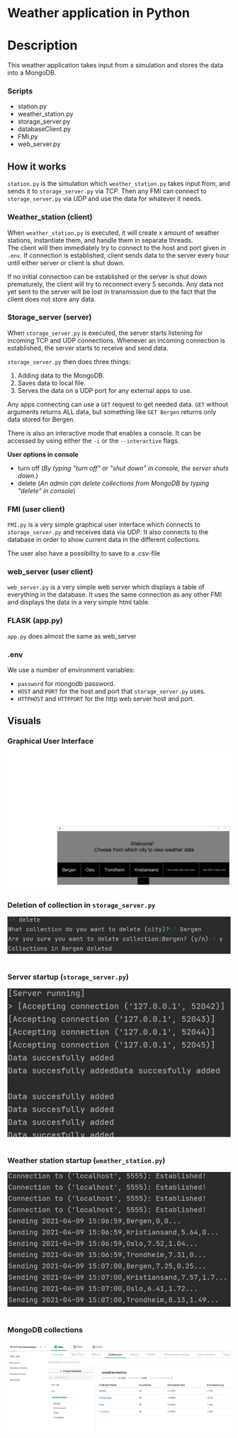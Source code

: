 # Weather application in Python

# Description
This weather application takes input from a simulation and stores the data into a MongoDB.

### Scripts

* station.py
* weather_station.py
* storage_server.py
* databaseClient.py
* FMI.py
* web_server.py

## How it works
`station.py` is the simulation which `weather_station.py` takes input from, and sends it to `storage_server.py` via *TCP*.
Then any FMI can connect to `storage_server.py` via *UDP* and use the data for whatever it needs.


### Weather_station (client)

When `weather_station.py` is executed, it will create x amount of weather stations, instantiate them, 
and handle them in separate threads. \
The client will then immediately try to connect to the host and port given in `.env`. If connection is established,
client sends data to the server every hour until either server or client is shut down.

If no initial connection can be established or the server is shut down prematurely, the client will try to reconnect 
every 5 seconds. Any data not yet sent to the server will be lost in transmission due to the fact 
that the client does not store any data.


### Storage_server (server)
When `storage_server.py` is executed, the server starts listening for incoming TCP and UDP connections. Whenever an incoming connection is 
established, the server starts to receive and send data.

`storage_server.py` then does three things: 
1. Adding data to the MongoDB.
2. Saves data to local file.
3. Serves the data on a UDP port for any external apps to use.

Any apps connecting can use a `GET` request to get needed data.
`GET` without arguments returns ALL data, but something like `GET Bergen` returns only data stored for Bergen. 

There is also an interactive mode that enables a console.
It can be accessed by using either the `-i` or the `--interactive` flags.

 **User options in console**
* turn off (*By typing "turn off" or "shut down" in console, the server shuts down.*)
* delete (*An admin can delete collections from MongoDB by typing "delete" in console*)


### FMI (user client)

`FMI.py` is a very simple graphical user interface which connects to `storage_server.py` and receives data via *UDP*. It also
connects to the database in order to show current data in the different collections.

The user also have a possibility to save to a .csv-file


### web_server (user client)
`web_server.py` is a very simple web server which displays a table of everything in the database. It uses the same connection
as any other FMI and displays the data in a very simple html table.


### FLASK (app.py)
`app.py` does almost the same as web_server

### .env
We use a number of environment variables:
* `password` for mongodb password.
* `HOST` and `PORT` for the host and port that `storage_server.py` uses.
* `HTTPHOST` and `HTTPPORT` for the http web server host and port.

## **Visuals**
### Graphical User Interface

![Screenshot](images/fmi.gif)

### Deletion of collection in `storage_server.py`

![Screenshot](images/delete.PNG)
#
### Server startup (`storage_server.py`)

![Screenshot](images/server_startup.PNG)
#
### Weather station startup (`weather_station.py`)

![Screenshot](images/weather_station.PNG)
#
### MongoDB collections

![Screenshot](images/mongodb.PNG)